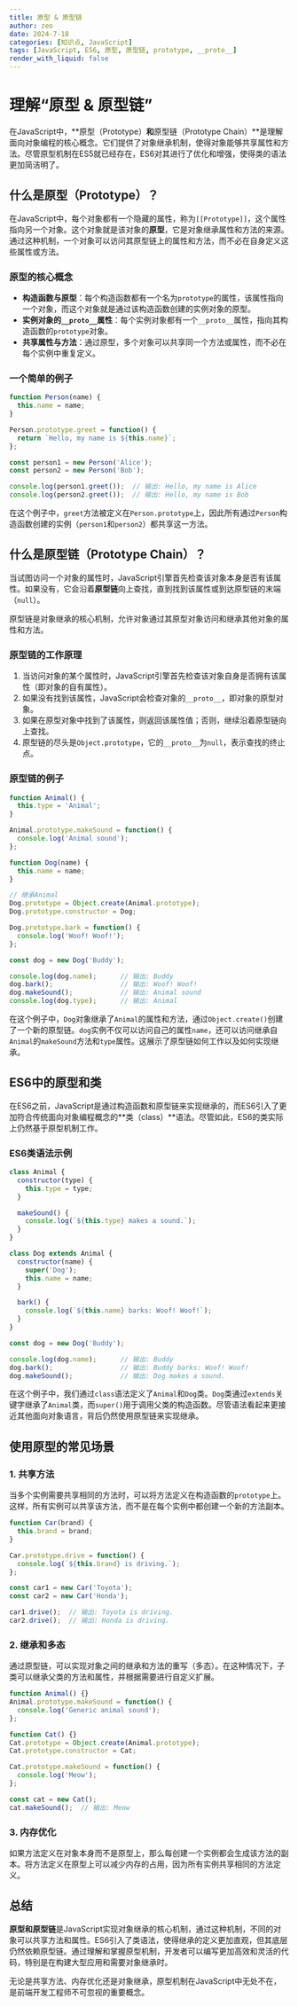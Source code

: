 ```yaml
---
title: 原型 & 原型链
author: zeo
date: 2024-7-18
categories: [知识点, JavaScript]
tags: [JavaScript, ES6, 原型, 原型链, prototype, __proto__]
render_with_liquid: false
---
```


# 理解“原型 & 原型链”

在JavaScript中，**原型（Prototype）**和**原型链（Prototype Chain）**是理解面向对象编程的核心概念。它们提供了对象继承机制，使得对象能够共享属性和方法。尽管原型机制在ES5就已经存在，ES6对其进行了优化和增强，使得类的语法更加简洁明了。

## 什么是原型（Prototype）？

在JavaScript中，每个对象都有一个隐藏的属性，称为`[[Prototype]]`，这个属性指向另一个对象。这个对象就是该对象的**原型**，它是对象继承属性和方法的来源。通过这种机制，一个对象可以访问其原型链上的属性和方法，而不必在自身定义这些属性或方法。

### 原型的核心概念

- **构造函数与原型**：每个构造函数都有一个名为`prototype`的属性，该属性指向一个对象，而这个对象就是通过该构造函数创建的实例对象的原型。
- **实例对象的`__proto__`属性**：每个实例对象都有一个`__proto__`属性，指向其构造函数的`prototype`对象。
- **共享属性与方法**：通过原型，多个对象可以共享同一个方法或属性，而不必在每个实例中重复定义。

### 一个简单的例子

```javascript
function Person(name) {
  this.name = name;
}

Person.prototype.greet = function() {
  return `Hello, my name is ${this.name}`;
};

const person1 = new Person('Alice');
const person2 = new Person('Bob');

console.log(person1.greet());  // 输出: Hello, my name is Alice
console.log(person2.greet());  // 输出: Hello, my name is Bob
```

在这个例子中，`greet`方法被定义在`Person.prototype`上，因此所有通过`Person`构造函数创建的实例（`person1`和`person2`）都共享这一方法。

## 什么是原型链（Prototype Chain）？

当试图访问一个对象的属性时，JavaScript引擎首先检查该对象本身是否有该属性。如果没有，它会沿着**原型链**向上查找，直到找到该属性或到达原型链的末端（`null`）。

原型链是对象继承的核心机制，允许对象通过其原型对象访问和继承其他对象的属性和方法。

### 原型链的工作原理

1. 当访问对象的某个属性时，JavaScript引擎首先检查该对象自身是否拥有该属性（即对象的自有属性）。
2. 如果没有找到该属性，JavaScript会检查对象的`__proto__`，即对象的原型对象。
3. 如果在原型对象中找到了该属性，则返回该属性值；否则，继续沿着原型链向上查找。
4. 原型链的尽头是`Object.prototype`，它的`__proto__`为`null`，表示查找的终止点。

### 原型链的例子

```javascript
function Animal() {
  this.type = 'Animal';
}

Animal.prototype.makeSound = function() {
  console.log('Animal sound');
};

function Dog(name) {
  this.name = name;
}

// 继承Animal
Dog.prototype = Object.create(Animal.prototype);
Dog.prototype.constructor = Dog;

Dog.prototype.bark = function() {
  console.log('Woof! Woof!');
};

const dog = new Dog('Buddy');

console.log(dog.name);      // 输出: Buddy
dog.bark();                 // 输出: Woof! Woof!
dog.makeSound();            // 输出: Animal sound
console.log(dog.type);      // 输出: Animal
```

在这个例子中，`Dog`对象继承了`Animal`的属性和方法，通过`Object.create()`创建了一个新的原型链。`dog`实例不仅可以访问自己的属性`name`，还可以访问继承自`Animal`的`makeSound`方法和`type`属性。这展示了原型链如何工作以及如何实现继承。

## ES6中的原型和类

在ES6之前，JavaScript是通过构造函数和原型链来实现继承的，而ES6引入了更加符合传统面向对象编程概念的**类（class）**语法。尽管如此，ES6的类实际上仍然基于原型机制工作。

### ES6类语法示例

```javascript
class Animal {
  constructor(type) {
    this.type = type;
  }

  makeSound() {
    console.log(`${this.type} makes a sound.`);
  }
}

class Dog extends Animal {
  constructor(name) {
    super('Dog');
    this.name = name;
  }

  bark() {
    console.log(`${this.name} barks: Woof! Woof!`);
  }
}

const dog = new Dog('Buddy');

console.log(dog.name);      // 输出: Buddy
dog.bark();                 // 输出: Buddy barks: Woof! Woof!
dog.makeSound();            // 输出: Dog makes a sound.
```

在这个例子中，我们通过`class`语法定义了`Animal`和`Dog`类。`Dog`类通过`extends`关键字继承了`Animal`类，而`super()`用于调用父类的构造函数。尽管语法看起来更接近其他面向对象语言，背后仍然使用原型链来实现继承。

## 使用原型的常见场景

### 1. **共享方法**
   当多个实例需要共享相同的方法时，可以将方法定义在构造函数的`prototype`上。这样，所有实例可以共享该方法，而不是在每个实例中都创建一个新的方法副本。

   ```javascript
   function Car(brand) {
     this.brand = brand;
   }

   Car.prototype.drive = function() {
     console.log(`${this.brand} is driving.`);
   };

   const car1 = new Car('Toyota');
   const car2 = new Car('Honda');

   car1.drive();  // 输出: Toyota is driving.
   car2.drive();  // 输出: Honda is driving.
   ```

### 2. **继承和多态**
   通过原型链，可以实现对象之间的继承和方法的重写（多态）。在这种情况下，子类可以继承父类的方法和属性，并根据需要进行自定义扩展。

   ```javascript
   function Animal() {}
   Animal.prototype.makeSound = function() {
     console.log('Generic animal sound');
   };

   function Cat() {}
   Cat.prototype = Object.create(Animal.prototype);
   Cat.prototype.constructor = Cat;

   Cat.prototype.makeSound = function() {
     console.log('Meow');
   };

   const cat = new Cat();
   cat.makeSound();  // 输出: Meow
   ```

### 3. **内存优化**
   如果方法定义在对象本身而不是原型上，那么每创建一个实例都会生成该方法的副本。将方法定义在原型上可以减少内存的占用，因为所有实例共享相同的方法定义。

## 总结

**原型和原型链**是JavaScript实现对象继承的核心机制，通过这种机制，不同的对象可以共享方法和属性。ES6引入了类语法，使得继承的定义更加直观，但其底层仍然依赖原型链。通过理解和掌握原型机制，开发者可以编写更加高效和灵活的代码，特别是在构建大型应用和需要对象继承时。

无论是共享方法、内存优化还是对象继承，原型机制在JavaScript中无处不在，是前端开发工程师不可忽视的重要概念。